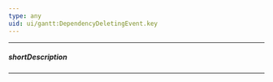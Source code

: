 ```yaml
---
type: any
uid: ui/gantt:DependencyDeletingEvent.key
---
```

---
##### shortDescription
<!-- Description goes here -->

---
<!-- Description goes here -->